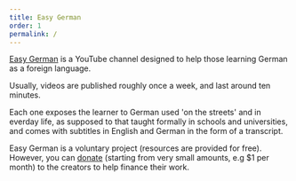 ```yaml
---
title: Easy German
order: 1
permalink: /
---
```


[Easy German]("http://easygerman.org/") is a YouTube channel designed to help those learning German as a foreign language. 

Usually, videos are published roughly once a week, and last around ten minutes.

Each one exposes the learner to German used 'on the streets' and in everday life, as supposed to that taught formally in schools and universities, and comes with subtitles in English and German in the form of a transcript.

Easy German is a voluntary project (resources are provided for free). However, you can [donate]("https://www.patreon.com/easygerman") (starting from very small amounts, e.g $1 per month) to the creators to help finance their work.

